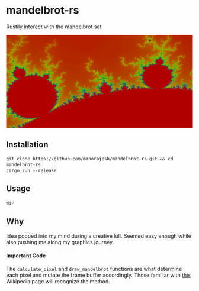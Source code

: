 # mandelbrot-rs
Rustily interact with the mandelbrot set

![Demo Picture](https://github.com/manorajesh/mandelbrot-rs/blob/master/images/demo1.png)

## Installation
```shell
git clone https://github.com/manorajesh/mandelbrot-rs.git && cd mandelbrot-rs
cargo run --release
```

## Usage
`WIP`

## Why
Idea popped into my mind during a creative lull. Seemed easy enough while also pushing me along my graphics journey.

#### Important Code
The `calculate_pixel` and `draw_mandelbrot` functions are what determine each pixel and mutate the frame buffer accordingly.
Those familiar with [this](https://en.wikipedia.org/wiki/Plotting_algorithms_for_the_Mandelbrot_set) Wikipedia page will recognize the method.
